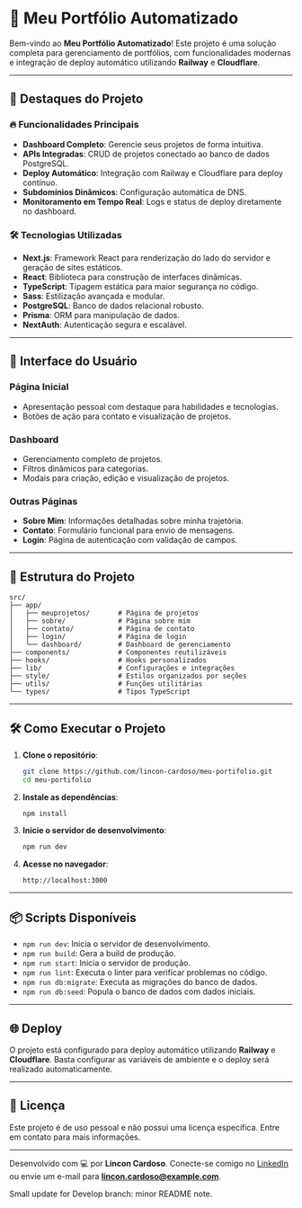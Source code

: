 # 🌟 Meu Portfólio Automatizado

Bem-vindo ao **Meu Portfólio Automatizado**! Este projeto é uma solução completa para gerenciamento de portfólios, com funcionalidades modernas e integração de deploy automático utilizando **Railway** e **Cloudflare**.

---

## 🚀 **Destaques do Projeto**

### 🔥 Funcionalidades Principais

- **Dashboard Completo**: Gerencie seus projetos de forma intuitiva.
- **APIs Integradas**: CRUD de projetos conectado ao banco de dados PostgreSQL.
- **Deploy Automático**: Integração com Railway e Cloudflare para deploy contínuo.
- **Subdomínios Dinâmicos**: Configuração automática de DNS.
- **Monitoramento em Tempo Real**: Logs e status de deploy diretamente no dashboard.

### 🛠️ Tecnologias Utilizadas

- **Next.js**: Framework React para renderização do lado do servidor e geração de sites estáticos.
- **React**: Biblioteca para construção de interfaces dinâmicas.
- **TypeScript**: Tipagem estática para maior segurança no código.
- **Sass**: Estilização avançada e modular.
- **PostgreSQL**: Banco de dados relacional robusto.
- **Prisma**: ORM para manipulação de dados.
- **NextAuth**: Autenticação segura e escalável.

---

## 🎨 **Interface do Usuário**

### Página Inicial

- Apresentação pessoal com destaque para habilidades e tecnologias.
- Botões de ação para contato e visualização de projetos.

### Dashboard

- Gerenciamento completo de projetos.
- Filtros dinâmicos para categorias.
- Modais para criação, edição e visualização de projetos.

### Outras Páginas

- **Sobre Mim**: Informações detalhadas sobre minha trajetória.
- **Contato**: Formulário funcional para envio de mensagens.
- **Login**: Página de autenticação com validação de campos.

---

## 📂 **Estrutura do Projeto**

```plaintext
src/
├── app/
│   ├── meuprojetos/       # Página de projetos
│   ├── sobre/             # Página sobre mim
│   ├── contato/           # Página de contato
│   ├── login/             # Página de login
│   └── dashboard/         # Dashboard de gerenciamento
├── components/            # Componentes reutilizáveis
├── hooks/                 # Hooks personalizados
├── lib/                   # Configurações e integrações
├── style/                 # Estilos organizados por seções
├── utils/                 # Funções utilitárias
└── types/                 # Tipos TypeScript
```

---

## 🛠️ **Como Executar o Projeto**

1. **Clone o repositório**:

   ```bash
   git clone https://github.com/lincon-cardoso/meu-portifolio.git
   cd meu-portifolio
   ```

2. **Instale as dependências**:

   ```bash
   npm install
   ```

3. **Inicie o servidor de desenvolvimento**:

   ```bash
   npm run dev
   ```

4. **Acesse no navegador**:

   ```
   http://localhost:3000
   ```

---

## 📦 **Scripts Disponíveis**

- `npm run dev`: Inicia o servidor de desenvolvimento.
- `npm run build`: Gera a build de produção.
- `npm run start`: Inicia o servidor de produção.
- `npm run lint`: Executa o linter para verificar problemas no código.
- `npm run db:migrate`: Executa as migrações do banco de dados.
- `npm run db:seed`: Popula o banco de dados com dados iniciais.

---

## 🌐 **Deploy**

O projeto está configurado para deploy automático utilizando **Railway** e **Cloudflare**. Basta configurar as variáveis de ambiente e o deploy será realizado automaticamente.

---

## 📄 **Licença**

Este projeto é de uso pessoal e não possui uma licença específica. Entre em contato para mais informações.

---

Desenvolvido com 💻 por **Lincon Cardoso**. Conecte-se comigo no [LinkedIn](https://www.linkedin.com/in/lincon-cardoso/) ou envie um e-mail para **lincon.cardoso@example.com**.

Small update for Develop branch: minor README note.
